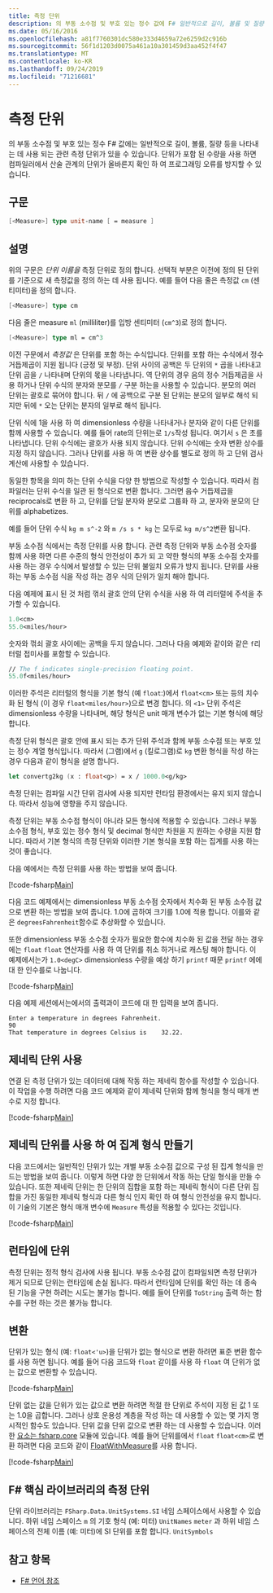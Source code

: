 ```yaml
---
title: 측정 단위
description: 의 부동 소수점 및 부호 있는 정수 값에 F# 일반적으로 길이, 볼륨 및 질량을 나타내는 데 사용 되는 관련 측정 단위를 사용할 수 있는 방법에 대해 알아봅니다.
ms.date: 05/16/2016
ms.openlocfilehash: a81f7760301dc580e333d4659a72e6259d2c916b
ms.sourcegitcommit: 56f1d1203d0075a461a10a301459d3aa452f4f47
ms.translationtype: MT
ms.contentlocale: ko-KR
ms.lasthandoff: 09/24/2019
ms.locfileid: "71216681"
---
```

# <a name="units-of-measure"></a>측정 단위

의 부동 소수점 및 부호 있는 정수 F# 값에는 일반적으로 길이, 볼륨, 질량 등을 나타내는 데 사용 되는 관련 측정 단위가 있을 수 있습니다. 단위가 포함 된 수량을 사용 하면 컴파일러에서 산술 관계의 단위가 올바른지 확인 하 여 프로그래밍 오류를 방지할 수 있습니다.

## <a name="syntax"></a>구문

```fsharp
[<Measure>] type unit-name [ = measure ]
```

## <a name="remarks"></a>설명

위의 구문은 *단위 이름을* 측정 단위로 정의 합니다. 선택적 부분은 이전에 정의 된 단위를 기준으로 새 측정값을 정의 하는 데 사용 됩니다. 예를 들어 다음 줄은 측정값 `cm` (센티미터)을 정의 합니다.

```fsharp
[<Measure>] type cm
```

다음 줄은 measure `ml` (milliliter)를 입방 센티미터 (`cm^3`)로 정의 합니다.

```fsharp
[<Measure>] type ml = cm^3
```

이전 구문에서 *측정값* 은 단위를 포함 하는 수식입니다. 단위를 포함 하는 수식에서 정수 거듭제곱이 지원 됩니다 (긍정 및 부정). 단위 사이의 공백은 두 단위의 `*` 곱을 나타내고 단위 곱을 `/` 나타내며 단위의 몫을 나타냅니다. 역 단위의 경우 음의 정수 거듭제곱을 사용 하거나 단위 수식의 분자와 분모를 `/` 구분 하는을 사용할 수 있습니다. 분모의 여러 단위는 괄호로 묶어야 합니다. 뒤 `/` 에 공백으로 구분 된 단위는 분모의 일부로 해석 되지만 뒤에 `*` 오는 단위는 분자의 일부로 해석 됩니다.

단위 식에 1을 사용 하 여 dimensionless 수량을 나타내거나 분자와 같이 다른 단위를 함께 사용할 수 있습니다. 예를 들어 rate의 단위는로 `1/s`작성 됩니다. 여기서 `s` 은 초를 나타냅니다. 단위 수식에는 괄호가 사용 되지 않습니다. 단위 수식에는 숫자 변환 상수를 지정 하지 않습니다. 그러나 단위를 사용 하 여 변환 상수를 별도로 정의 하 고 단위 검사 계산에 사용할 수 있습니다.

동일한 항목을 의미 하는 단위 수식을 다양 한 방법으로 작성할 수 있습니다. 따라서 컴파일러는 단위 수식을 일관 된 형식으로 변환 합니다. 그러면 음수 거듭제곱을 reciprocals로 변환 하 고, 단위를 단일 분자와 분모로 그룹화 하 고, 분자와 분모의 단위를 alphabetizes.

예를 들어 단위 수식 `kg m s^-2` 와 `m /s s * kg` 는 모두로 `kg m/s^2`변환 됩니다.

부동 소수점 식에서는 측정 단위를 사용 합니다. 관련 측정 단위와 부동 소수점 숫자를 함께 사용 하면 다른 수준의 형식 안전성이 추가 되 고 약한 형식의 부동 소수점 숫자를 사용 하는 경우 수식에서 발생할 수 있는 단위 불일치 오류가 방지 됩니다. 단위를 사용 하는 부동 소수점 식을 작성 하는 경우 식의 단위가 일치 해야 합니다.

다음 예제에 표시 된 것 처럼 꺾쇠 괄호 안의 단위 수식을 사용 하 여 리터럴에 주석을 추가할 수 있습니다.

```fsharp
1.0<cm>
55.0<miles/hour>
```

숫자와 꺾쇠 괄호 사이에는 공백을 두지 않습니다. 그러나 다음 예제와 같이와 같은 `f`리터럴 접미사를 포함할 수 있습니다.

```fsharp
// The f indicates single-precision floating point.
55.0f<miles/hour>
```

이러한 주석은 리터럴의 형식을 기본 형식 (예 `float`:)에서 `float<cm>` 또는 등의 치수화 된 형식 (이 경우 `float<miles/hour>`)으로 변경 합니다. 의 `<1>` 단위 주석은 dimensionless 수량을 나타내며, 해당 형식은 unit 매개 변수가 없는 기본 형식에 해당 합니다.

측정 단위 형식은 괄호 안에 표시 되는 추가 단위 주석과 함께 부동 소수점 또는 부호 있는 정수 계열 형식입니다. 따라서 (그램)에서 `g` (킬로그램)로 `kg` 변환 형식을 작성 하는 경우 다음과 같이 형식을 설명 합니다.

```fsharp
let convertg2kg (x : float<g>) = x / 1000.0<g/kg>
```

측정 단위는 컴파일 시간 단위 검사에 사용 되지만 런타임 환경에서는 유지 되지 않습니다. 따라서 성능에 영향을 주지 않습니다.

측정 단위는 부동 소수점 형식이 아니라 모든 형식에 적용할 수 있습니다. 그러나 부동 소수점 형식, 부호 있는 정수 형식 및 decimal 형식만 차원을 지 원하는 수량을 지원 합니다. 따라서 기본 형식의 측정 단위와 이러한 기본 형식을 포함 하는 집계를 사용 하는 것이 좋습니다.

다음 예에서는 측정 단위를 사용 하는 방법을 보여 줍니다.

[!code-fsharp[Main](~/samples/snippets/fsharp/lang-ref-2/snippet6901.fs)]

다음 코드 예제에서는 dimensionless 부동 소수점 숫자에서 치수화 된 부동 소수점 값으로 변환 하는 방법을 보여 줍니다. 1\.0에 곱하여 크기를 1.0에 적용 합니다. 이를와 같은 `degreesFahrenheit`함수로 추상화할 수 있습니다.

또한 dimensionless 부동 소수점 숫자가 필요한 함수에 치수화 된 값을 전달 하는 경우에는 `float` `float` 연산자를 사용 하 여 단위를 취소 하거나로 캐스팅 해야 합니다. 이 예제에서는가 `1.0<degC>` dimensionless 수량을 예상 하기 `printf` 때문 `printf` 에에 대 한 인수를로 나눕니다.

[!code-fsharp[Main](~/samples/snippets/fsharp/lang-ref-2/snippet6902.fs)]

다음 예제 세션에서는에서의 출력과이 코드에 대 한 입력을 보여 줍니다.

```console
Enter a temperature in degrees Fahrenheit.
90
That temperature in degrees Celsius is    32.22.
```

## <a name="using-generic-units"></a>제네릭 단위 사용

연결 된 측정 단위가 있는 데이터에 대해 작동 하는 제네릭 함수를 작성할 수 있습니다. 이 작업을 수행 하려면 다음 코드 예제와 같이 제네릭 단위와 함께 형식을 형식 매개 변수로 지정 합니다.

[!code-fsharp[Main](~/samples/snippets/fsharp/lang-ref-2/snippet6903.fs)]

## <a name="creating-aggregate-types-with-generic-units"></a>제네릭 단위를 사용 하 여 집계 형식 만들기

다음 코드에서는 일반적인 단위가 있는 개별 부동 소수점 값으로 구성 된 집계 형식을 만드는 방법을 보여 줍니다. 이렇게 하면 다양 한 단위에서 작동 하는 단일 형식을 만들 수 있습니다. 또한 제네릭 단위는 한 단위의 집합을 포함 하는 제네릭 형식이 다른 단위 집합을 가진 동일한 제네릭 형식과 다른 형식 인지 확인 하 여 형식 안전성을 유지 합니다. 이 기술의 기본은 형식 매개 변수에 `Measure` 특성을 적용할 수 있다는 것입니다.

[!code-fsharp[Main](~/samples/snippets/fsharp/lang-ref-2/snippet6904.fs)]

## <a name="units-at-runtime"></a>런타임에 단위

측정 단위는 정적 형식 검사에 사용 됩니다. 부동 소수점 값이 컴파일되면 측정 단위가 제거 되므로 단위는 런타임에 손실 됩니다. 따라서 런타임에 단위를 확인 하는 데 종속 된 기능을 구현 하려는 시도는 불가능 합니다. 예를 들어 단위를 `ToString` 출력 하는 함수를 구현 하는 것은 불가능 합니다.

## <a name="conversions"></a>변환

단위가 있는 형식 (예: `float<'u>`)을 단위가 없는 형식으로 변환 하려면 표준 변환 함수를 사용 하면 됩니다. 예를 들어 다음 코드와 `float` 같이를 사용 하 `float` 여 단위가 없는 값으로 변환할 수 있습니다.

[!code-fsharp[Main](~/samples/snippets/fsharp/lang-ref-2/snippet6905.fs)]

단위 없는 값을 단위가 있는 값으로 변환 하려면 적절 한 단위로 주석이 지정 된 값 1 또는 1.0을 곱합니다. 그러나 상호 운용성 계층을 작성 하는 데 사용할 수 있는 몇 가지 명시적인 함수도 있습니다. 단위 값을 단위 값으로 변환 하는 데 사용할 수 있습니다. 이러한 [요소는 fsharp.core](https://msdn.microsoft.com/library/69d08ac5-5d51-4c20-bf1e-850fd312ece3) 모듈에 있습니다. 예를 들어 단위를에서 `float` `float<cm>`로 변환 하려면 다음 코드와 같이 [FloatWithMeasure](https://msdn.microsoft.com/library/69520bc7-d67b-46b8-9004-7cac9646b8d9)를 사용 합니다.

[!code-fsharp[Main](~/samples/snippets/fsharp/lang-ref-2/snippet6906.fs)]

## <a name="units-of-measure-in-the-f-core-library"></a>F# 핵심 라이브러리의 측정 단위

단위 라이브러리는 `FSharp.Data.UnitSystems.SI` 네임 스페이스에서 사용할 수 있습니다. 하위 네임 스페이스 `m` 의 기호 형식 (예: 미터) `UnitNames` `meter` 과 하위 네임 스페이스의 전체 이름 (예: 미터)에 SI 단위를 포함 합니다. `UnitSymbols`

## <a name="see-also"></a>참고 항목

- [F# 언어 참조](index.md)
